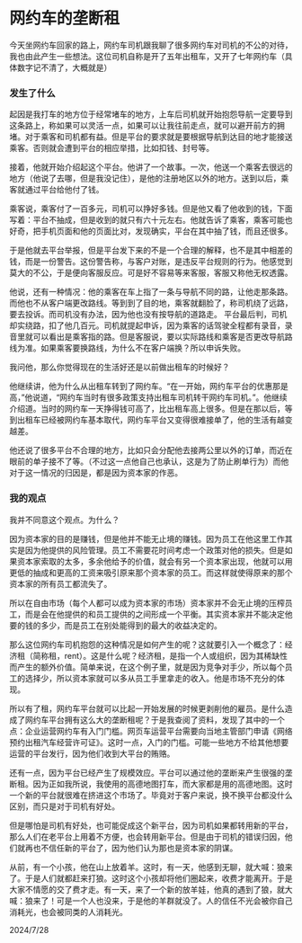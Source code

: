 # 网约车的垄断租

今天坐网约车回家的路上，网约车司机跟我聊了很多网约车对司机的不公的对待，我也由此产生一些想法。这位司机自称是开了五年出租车，又开了七年网约车（具体数字记不清了，大概就是）

### 发生了什么
起因是我打车的地方位于经常堵车的地方，上车后司机就开始抱怨导航一定要导到这条路上，称如果可以灵活一点，如果可以让我往前走点，就可以避开前方的拥堵。对于乘客和司机都有益。但是平台的要求就是要根据导航到达目的地才能接送乘客。否则就会遭到平台的相应举措，比如扣钱、封号等。

接着，他就开始介绍起这个平台。他讲了一个故事。一次，他送一个乘客去很远的地方（他说了去哪，但是我没记住），是他的注册地区以外的地方。送到以后，乘客就通过平台给他付了钱。

乘客说，乘客付了一百多元，司机可以挣好多钱。但是他又看了他收到的钱，下面写着：平台不抽成，但是收到的就只有六十元左右。他就告诉了乘客，乘客可能也好奇，把手机页面和他的页面比对，发现确实，平台在其中抽了钱，而且还很多。

于是他就去平台举报，但是平台发下来的不是一个合理的解释，也不是其中相差的钱，而是一份警告。这份警告称，与客户对账，是违反平台规则的行为。他感觉到莫大的不公，于是便向客服反应。可是好不容易等来客服，客服又称他无权透露。

他说，还有一种情况：他的乘客在车上指了一条与导航不同的路，让他走那条路。而他也不从客户端更改路线。等到到了目的地，乘客就翻脸了，称司机绕了远路，要去投诉。而司机没有办法，因为他也没有按导航的道路走。
平台最后判，司机却实绕路，扣了他几百元。司机就提起申诉，因为乘客的话驾驶全程都有录音，录音里就可以看出是乘客指的路。但是客服说，要以实际路线和乘客是否更改导航路线为准。如果乘客要换路线，为什么不在客户端换？所以申诉失败。

我问他，那么你觉得现在的生活好还是以前做出租车的时候好？

他继续讲，他为什么从出租车转到了网约车。“在一开始，网约车平台的优惠那是高，”他说道，“网约车当时有很多政策支持出租车司机转干网约车司机。”。他继续介绍道。当时的网约车一天挣得钱可高了，比出租车高上很多。但是在那以后，等到出租车已经被网约车基本取代，网约车平台又变得很难接单了，他的生活有越变越差。

他还说了很多平台不合理的地方，比如只会分配他去接两公里以外的订单，而近在眼前的单子接不了等。（不过这一点他自己也承认，这是为了防止刷单行为）而他对于这一情况的归因是，都是因为资本家的作恶。

### 我的观点
我并不同意这个观点。为什么？

因为资本家的目的是赚钱，但是他并不能无止境的赚钱。因为员工在他这里工作其实是因为他提供的风险管理。员工不需要花时间考虑一个政策对他的损失。但是如果资本家索取的太多，多余他给予的价值，就会有另一个资本家出现，他就可以用更低的抽成和更高的工资来吸引原来那个资本家的员工。而这样就使得原来的那个资本家的所有员工都流失了。

所以在自由市场（每个人都可以成为资本家的市场）资本家并不会无止境的压榨员工，而是会在他提供的和员工提供的之间形成一个平衡。其实资本家并不能决定他要的钱的多少，而是员工在别处能得到的最大的收益决定的。

那么这位网约车司机抱怨的这种情况是如何产生的呢？这就要引入一个概念了：经济租（简称租，rent）。这是什么呢？经济租，是指一个人或组织，因为其稀缺性而产生的额外价值。简单来说，在这个例子里，就是因为竞争对手少，所以每个员工的选择少，所以资本家就可以多从员工手里拿走的收入。他是市场不充分的体现。

所以有了租，网约车平台就可以比起一开始发展的时候更剥削他的雇员。是什么造成了网约车平台拥有这么大的垄断租呢？于是我查阅了资料，发现了其中的一个点：企业运营网约车有入门门槛。网页车运营平台需要向当地主管部门申请《网络预约出租汽车经营许可证》。这时一点，入门的门槛。可能一些地方不给其他想要运营的平台发行，因为他们收到大平台的贿赂。

还有一点，因为平台已经产生了规模效应。平台可以通过他的垄断来产生很强的垄断租。因为正如我所说，我使用的高德地图打车，而大家都是用的高德地图。这时一个新的平台就很难在挤进这个市场了。毕竟对于客户来说，换不换平台都没什么区别，而只是对于司机有好处。

但是哪怕是司机有好处，也可能促成这个新平台，因为司机如果都转用新的平台，那么人们在老平台上用着不方便，也会转用新平台。但是由于司机的错误归因，他们就再也不信任新的平台了，因为他们认为那也是资本家的阴谋。

从前，有一个小孩，他在山上放着羊。这时，有一天，他感到无聊，就大喊：狼来了。于是人们就都赶来打狼。这时这个小孩却将他们圈起来，收费才能离开。于是大家不情愿的交了费才走。有一天，来了一个新的放羊娃，他真的遇到了狼，就大喊：狼来了！可是一个人也没来，于是他的羊群就没了。人的信任不光会被你自己消耗光，也会被同类的人消耗光。

2024/7/28

        
